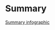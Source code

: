 # Summary
[Summary infographic](https://www.youtube.com/watch?v=XnSh_pZ8q_I](https://www.canva.com/design/DAF0YF7yRtc/KnFMyuAvjnV9Nn3248yZ2w/view?utm_content=DAF0YF7yRtc&utm_campaign=designshare&utm_medium=link&utm_source=editor)https://www.canva.com/design/DAF0YF7yRtc/KnFMyuAvjnV9Nn3248yZ2w/view?utm_content=DAF0YF7yRtc&utm_campaign=designshare&utm_medium=link&utm_source=editor)

